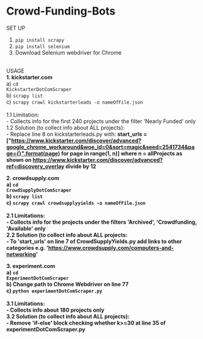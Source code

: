 # Crowd-Funding-Bots
SET UP <br>
  1. <code>pip install scrapy</code> <br>
  2. <code>pip install selenium</code> <br>
  3. Download Selenium webdriver for Chrome <br><br>
  
USAGE <br>
  <b>1. kickstarter.com </b> <br>
      a) <code>cd KickstarterDotComScraper</code><br>
      b) <code>scrapy list</code><br>
      c) <code>scrapy crawl kickstarterleads -o nameOfFile.json</code><br><br>
          1.1 Limitation:<br>
            - Collects info for the first 240 projects under the filter 'Nearly Funded' only<br>
          1.2 Solution (to collect info about ALL projects): <br>
            - Replace line 8 on kickstarterleads.py with: <b>start_urls = ["https://www.kickstarter.com/discover/advanced?google_chrome_workaround&woe_id=0&sort=magic&seed=2541734&page={}".format(page) for page in range(1, n)] where n = allProjects as shown on https://www.kickstarter.com/discover/advanced?ref=discovery_overlay divide by 12<b> <br>
  
  <b>2. crowdsupply.com </b><br>
      a) <code>cd CrowdSupplyDotComScraper</code><br>
      b) <code>scrapy list</code><br>
      c) <code>scrapy crawl crowdsupplyyields -o nameOfFile.json</code><br><br>
          2.1 Limitations:<br>
            - Collects info for the projects under the filters 'Archived', 'Crowdfunding, 'Available' only <br>
          2.2 Solution (to collect info about ALL projects: <br>
            - To 'start_urls' on line 7 of CrowdSupplyYields.py add links to other categories e.g. 'https://www.crowdsupply.com/computers-and-networking' <br>
  
  <b>3. experiment.com</b> <br>
      a) <code>cd ExperimentDotComScraper</code><br>
      b) Change path to Chrome Webdriver on line 77 <br>
      c) <code>python experimentDotComScraper.py</code><br><br>
          3.1 Limitations:<br>
            - Collects info about 180 projects only<br>
          3.2 Solution (to collect info about ALL projects): <br>
            - Remove 'if-else' block checking whether k>=30 at line 35 of experimentDotComScraper.py
      
  
  



